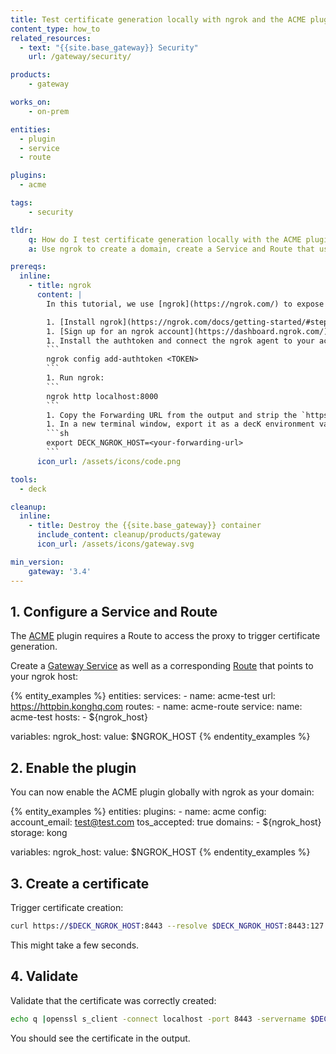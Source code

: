 ```yaml
---
title: Test certificate generation locally with ngrok and the ACME plugin
content_type: how_to
related_resources:
  - text: "{{site.base_gateway}} Security"
    url: /gateway/security/

products:
    - gateway

works_on:
    - on-prem

entities: 
  - plugin
  - service
  - route

plugins:
  - acme

tags:
    - security

tldr:
    q: How do I test certificate generation locally with the ACME plugin?
    a: Use ngrok to create a domain, create a Service and Route that use your ngrok domain, and then enable the ACME plugin with `config.domains` set to your ngrok host. Generate a certificate with `curl https://$NGROK_HOST:8443 --resolve $NGROK_HOST:8443:127.0.0.1 -vk`. 

prereqs:
  inline:
    - title: ngrok
      content: |
        In this tutorial, we use [ngrok](https://ngrok.com/) to expose a local URL to the internet for local testing and development purposes. This isn't a requirement for the ACME plugin itself.

        1. [Install ngrok](https://ngrok.com/docs/getting-started/#step-1-install).
        1. [Sign up for an ngrok account](https://dashboard.ngrok.com/) and find your [ngrok authtoken](https://dashboard.ngrok.com/get-started/your-authtoken). 
        1. Install the authtoken and connect the ngrok agent to your account:
        ```
        ngrok config add-authtoken <TOKEN>
        ```
        1. Run ngrok:
        ```
        ngrok http localhost:8000
        ```
        1. Copy the Forwarding URL from the output and strip the `https://`.
        1. In a new terminal window, export it as a decK environment variable:
        ```sh
        export DECK_NGROK_HOST=<your-forwarding-url>
        ```
      icon_url: /assets/icons/code.png

tools:
  - deck

cleanup:
  inline:
    - title: Destroy the {{site.base_gateway}} container
      include_content: cleanup/products/gateway
      icon_url: /assets/icons/gateway.svg

min_version:
    gateway: '3.4'
---
```



## 1. Configure a Service and Route

The [ACME](/plugins/acme/) plugin requires a Route to access the proxy to trigger certificate generation.

Create a [Gateway Service](/gateway/entities/service/) as well as a corresponding [Route](/gateway/entities/route/) that points to your ngrok host:

{% entity_examples %}
entities:
  services:
    - name: acme-test
      url: https://httpbin.konghq.com
  routes: 
    - name: acme-route
      service: 
        name: acme-test
      hosts: 
        - ${ngrok_host}

variables:
  ngrok_host:
    value: $NGROK_HOST
{% endentity_examples %}

## 2. Enable the plugin

You can now enable the ACME plugin globally with ngrok as your domain:

{% entity_examples %}
entities:
  plugins:
    - name: acme
      config:
        account_email: test@test.com
        tos_accepted: true
        domains: 
          - ${ngrok_host}
        storage: kong

variables:
  ngrok_host:
    value: $NGROK_HOST
{% endentity_examples %}

## 3. Create a certificate

Trigger certificate creation:

```sh
curl https://$DECK_NGROK_HOST:8443 --resolve $DECK_NGROK_HOST:8443:127.0.0.1 -vk
```

This might take a few seconds.

## 4. Validate

Validate that the certificate was correctly created:

```sh
echo q |openssl s_client -connect localhost -port 8443 -servername $DECK_NGROK_HOST 2>/dev/null |openssl x509 -text -noout
```

You should see the certificate in the output.
